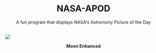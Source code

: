 <div align="center">
  <h1>
    NASA-APOD
  </h1>
</div>
  
<div align="center">
  A fun program that displays NASA's Astronomy Picture of the Day
</div>

<br>

![](https://apod.nasa.gov/apod/image/2301/MoonEnhanced_Mirza_4085.jpg)

<p align = "center">
  <b>Moon Enhanced</b>
</p>
